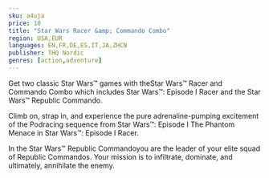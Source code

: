 ```yaml
---
sku: a4uja
price: 10
title: "Star Wars Racer &amp; Commando Combo"
region: USA,EUR
languages: EN,FR,DE,ES,IT,JA,ZHCN
publisher: THQ Nordic
genres: [action,adventure]
---
```

 Get two classic Star Wars™ games with theStar Wars™ Racer and Commando Combo which includes Star Wars™: Episode I Racer and the Star Wars™ Republic Commando.

Climb on, strap in, and experience the pure adrenaline-pumping excitement of the Podracing sequence from Star Wars™: Episode I The Phantom Menace in Star Wars™: Episode I Racer.

In the Star Wars™ Republic Commandoyou are the leader of your elite squad of Republic Commandos. Your mission is to infiltrate, dominate, and ultimately, annihilate the enemy.
